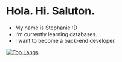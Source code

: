 # Hola. Hi. Saluton.

- My name is Stephanie :D
- I’m currently learning databases.
- I want to become a back-end developer.

[![Top Langs](https://github-readme-stats.vercel.app/api/top-langs/?username=spenalozacortes&exclude_repo=add-automated-tests-off-platform-project,try-github-CLI-off-platform-project,practice-rebase-off-platform-project)](https://github.com/anuraghazra/github-readme-stats)
